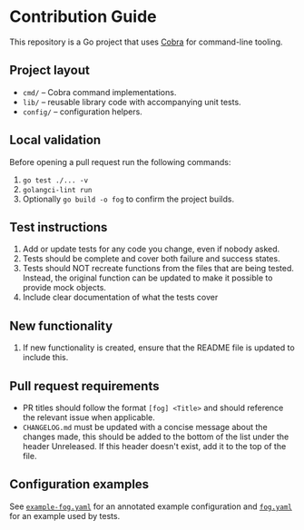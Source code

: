 # Contribution Guide

This repository is a Go project that uses [Cobra](https://github.com/spf13/cobra) for command-line tooling.

## Project layout

- `cmd/` – Cobra command implementations.
- `lib/` – reusable library code with accompanying unit tests.
- `config/` – configuration helpers.

## Local validation

Before opening a pull request run the following commands:

1. `go test ./... -v`
2. `golangci-lint run`
3. Optionally `go build -o fog` to confirm the project builds.

## Test instructions

1. Add or update tests for any code you change, even if nobody asked.
2. Tests should be complete and cover both failure and success states.
3. Tests should NOT recreate functions from the files that are being tested. Instead, the original function can be updated to make it possible to provide mock objects.
4. Include clear documentation of what the tests cover

## New functionality

1. If new functionality is created, ensure that the README file is updated to include this.

## Pull request requirements

- PR titles should follow the format `[fog] <Title>` and should reference the relevant issue when applicable.
- `CHANGELOG.md` must be updated with a concise message about the changes made, this should be added to the bottom of the list under the header Unreleased. If this header doesn't exist, add it to the top of the file.

## Configuration examples

See [`example-fog.yaml`](example-fog.yaml) for an annotated example configuration and [`fog.yaml`](fog.yaml) for an example used by tests.

